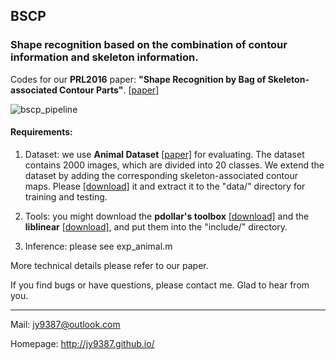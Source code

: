 ## BSCP
### Shape recognition based on the combination of contour information and skeleton information.

Codes for our **PRL2016** paper: **"Shape Recognition by Bag of Skeleton-associated Contour Parts"**. [[paper]](http://arxiv.org/abs/1605.06417)

![bscp_pipeline](http://o7zt4a6os.bkt.clouddn.com/bscp_pipeline.png)
#### Requirements:

1. Dataset: we use **Animal Dataset** [[paper]](http://mc.eistar.net/UpLoadFiles/Papers/%5b11%5d%202009%20ICCV%20Workshop%20Baixiang.pdf) for evaluating. The dataset contains 2000 images, which are divided into 20 classes. We extend the dataset by adding the corresponding skeleton-associated contour maps. Please [[download]](http://o7zt4a6os.bkt.clouddn.com/Animal_BSCP.zip) it and extract it to the "data/" directory for training and testing.

2. Tools: you might download the **pdollar's toolbox** [[download]](https://github.com/pdollar/toolbox) and the **liblinear** [[download]](http://www.csie.ntu.edu.tw/~cjlin/liblinear/), and put them into the "include/" directory.

3. Inference: please see exp_animal.m

More technical details please refer to our paper.

If you find bugs or have questions, please contact me. Glad to hear from you.

***

Mail: jy9387@outlook.com

Homepage: <http://jy9387.github.io/>